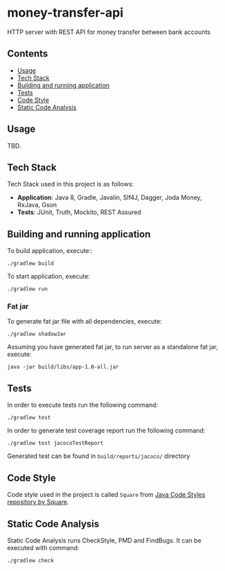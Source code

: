 # money-transfer-api
HTTP server with REST API for money transfer between bank accounts

Contents
--------
- [Usage](#usage)
- [Tech Stack](#tech-stack)
- [Building and running application](#building-and-running-application)
- [Tests](#tests)
- [Code Style](#code-style)
- [Static Code Analysis](#static-code-analysis)

Usage
-----

TBD.

Tech Stack
----------

Tech Stack used in this project is as follows:

- **Application**: Java 8, Gradle, Javalin, Slf4J, Dagger, Joda Money, RxJava, Gson
- **Tests**: JUnit, Truth, Mockito, REST Assured

Building and running application
--------------------------------

To build application, execute::

```
./gradlew build
```

To start application, execute:

```
./gradlew run
```

### Fat jar

To generate fat jar file with all dependencies, execute:

```
./gradlew shadowJar
```

Assuming you have generated fat jar, to run server as a standalone fat jar, execute:

```
java -jar build/libs/app-1.0-all.jar
```

Tests
-----

In order to execute tests run the following command:

```
./gradlew test
```

In order to generate test coverage report run the following command:

```
./gradlew test jacocoTestReport
```

Generated test can be found in `build/reports/jacoco/` directory

Code Style
----------

Code style used in the project is called `Square` from [Java Code Styles repository by Square](https://github.com/square/java-code-styles).

Static Code Analysis
--------------------

Static Code Analysis runs CheckStyle, PMD and FindBugs. It can be executed with command:

```
./gradlew check
```